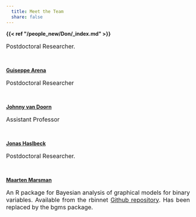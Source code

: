 ```yaml
---
  title: Meet the Team
  share: false
---
```


<!--**bgms**</br>-->

**{{< ref "/people_new/Don/_index.md" >}}**</br>
<p style="font-size:medium;text-align:justify">Postdoctoral Researcher</a>.</p> 
</br>


**[Guiseppe Arena](https://cran.r-project.org/package=easybgm)**</br> 
<p style="font-size:medium;text-align:justify">Postdoctoral Researcher</p>  
</br>

**[Johnny van Doorn](https://jasp-stats.org)**</br>
<p style="font-size:medium;text-align:justify">Assistant Professor</p>
</br>  

**[Jonas Haslbeck](https://github.com/sekulovskin/simBgms/blob/main/README.md)**</br>
<p style="font-size:medium;text-align:justify">Postdoctoral Researcher</a>.</p>
</br>

**[Maarten Marsman](https://github.com/sekulovskin/simBgms/blob/main/README.md)**</br>
<p style="font-size:medium;text-align:justify">An R package for Bayesian analysis of graphical models for binary variables. Available from the rbinnet <a href="https://github.com/MaartenMarsman/rbinnet">Github repository</a>. Has been replaced by the bgms package.</p>
</br>

